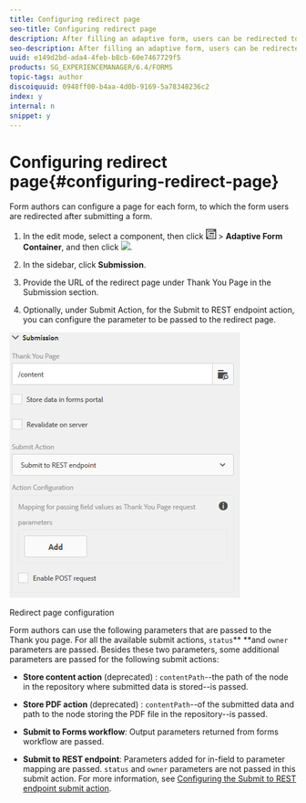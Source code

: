 ```yaml
---
title: Configuring redirect page
seo-title: Configuring redirect page
description: After filling an adaptive form, users can be redirected to a webpage that form authors can configure while creating the form.
seo-description: After filling an adaptive form, users can be redirected to a webpage that form authors can configure while creating the form.
uuid: e149d2bd-ada4-4feb-b8cb-60e7467729f5
products: SG_EXPERIENCEMANAGER/6.4/FORMS
topic-tags: author
discoiquuid: 0948ff00-b4aa-4d0b-9169-5a78348236c2
index: y
internal: n
snippet: y
---
```


# Configuring redirect page{#configuring-redirect-page}

Form authors can configure a page for each form, to which the form users are redirected after submitting a form.

1. In the edit mode, select a component, then click ![](assets/field-level.png) &gt; **Adaptive Form Container**, and then click ![](assets/cmppr.png-).

1. In the sidebar, click **Submission**.  

1. Provide the URL of the redirect page under Thank You Page in the Submission section.  
1. Optionally, under Submit Action, for the Submit to REST endpoint action, you can configure the parameter to be passed to the redirect page.

![Redirect page configuration](assets/thank-you-setting-1.png)

Redirect page configuration

Form authors can use the following parameters that are passed to the Thank you page. For all the available submit actions, `status`** **and `owner` parameters are passed. Besides these two parameters, some additional parameters are passed for the following submit actions:

* **Store content action** (deprecated) : `contentPath`--the path of the node in the repository where submitted data is stored--is passed.

* **Store PDF action** (deprecated) : `contentPath`--of the submitted data and path to the node storing the PDF file in the repository--is passed.  

* **Submit to Forms workflow**: Output parameters returned from forms workflow are passed.  

* **Submit to REST endpoint**: Parameters added for in-field to parameter mapping are passed. `status` and `owner` parameters are not passed in this submit action. For more information, see [Configuring the Submit to REST endpoint submit action](../../forms/using/configuring-submit-actions.md).

<!--
<related-links>
<a href="../../forms/using/introduction-forms-authoring.md">Introduction to Adaptive forms authoring</a>
<a href="../../forms/using/creating-adaptive-form.md">Creating an Adaptive form</a>
<a href="../../forms/using/configuring-submit-actions.md">Configuring the Submit action</a>
</related-links>
-->

